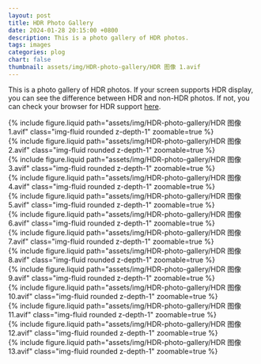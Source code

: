 ```yaml
---
layout: post
title: HDR Photo Gallery
date: 2024-01-28 20:15:00 +0800
description: This is a photo gallery of HDR photos.     
tags: images
categories: plog
chart: false
thumbnail: assets/img/HDR-photo-gallery/HDR 图像 1.avif
---
```


This is a photo gallery of HDR photos. If your screen supports HDR display, you can see the difference between HDR and non-HDR photos. If not, you can check your browser for HDR support [here](https://caniuse.com/avif).

<div class="col-sm mt-3 mt-md-0">
    {% include figure.liquid path="assets/img/HDR-photo-gallery/HDR 图像 1.avif" class="img-fluid rounded z-depth-1" zoomable=true %}
</div>

<div class="col-sm mt-3 mt-md-0">
    {% include figure.liquid path="assets/img/HDR-photo-gallery/HDR 图像 2.avif" class="img-fluid rounded z-depth-1" zoomable=true %}
</div>

<div class="col-sm mt-3 mt-md-0">
    {% include figure.liquid path="assets/img/HDR-photo-gallery/HDR 图像 3.avif" class="img-fluid rounded z-depth-1" zoomable=true %}
</div>

<div class="col-sm mt-3 mt-md-0">
    {% include figure.liquid path="assets/img/HDR-photo-gallery/HDR 图像 4.avif" class="img-fluid rounded z-depth-1" zoomable=true %}
</div>

<div class="col-sm mt-3 mt-md-0">
    {% include figure.liquid path="assets/img/HDR-photo-gallery/HDR 图像 5.avif" class="img-fluid rounded z-depth-1" zoomable=true %}
</div>

<div class="col-sm mt-3 mt-md-0">
    {% include figure.liquid path="assets/img/HDR-photo-gallery/HDR 图像 6.avif" class="img-fluid rounded z-depth-1" zoomable=true %}
</div>

<div class="col-sm mt-3 mt-md-0">
    {% include figure.liquid path="assets/img/HDR-photo-gallery/HDR 图像 7.avif" class="img-fluid rounded z-depth-1" zoomable=true %}
</div>

<div class="col-sm mt-3 mt-md-0">
    {% include figure.liquid path="assets/img/HDR-photo-gallery/HDR 图像 8.avif" class="img-fluid rounded z-depth-1" zoomable=true %}
</div>

<div class="col-sm mt-3 mt-md-0">
    {% include figure.liquid path="assets/img/HDR-photo-gallery/HDR 图像 9.avif" class="img-fluid rounded z-depth-1" zoomable=true %}
</div>

<div class="col-sm mt-3 mt-md-0">
{% include figure.liquid path="assets/img/HDR-photo-gallery/HDR 图像 10.avif" class="img-fluid rounded z-depth-1" zoomable=true %}
</div>

<div class="col-sm mt-3 mt-md-0">
{% include figure.liquid path="assets/img/HDR-photo-gallery/HDR 图像 11.avif" class="img-fluid rounded z-depth-1" zoomable=true %}
</div>

<div class="col-sm mt-3 mt-md-0">
{% include figure.liquid path="assets/img/HDR-photo-gallery/HDR 图像 12.avif" class="img-fluid rounded z-depth-1" zoomable=true %}
</div>

<div class="col-sm mt-3 mt-md-0">
{% include figure.liquid path="assets/img/HDR-photo-gallery/HDR 图像 13.avif" class="img-fluid rounded z-depth-1" zoomable=true %}
</div>
